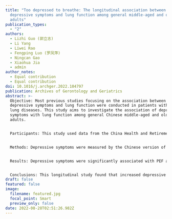```yaml
---
title: "Too depressed to breathe: The longitudinal association between
  depressive symptoms and lung function among general middle-aged and older
  adults"
publication_types:
  - "2"
authors:
  - Lizhi Guo (郭立志)
  - Li Yang
  - Liwei Rao
  - Fengping Luo (罗凤萍)
  - Ningcan Gao
  - Xiaohua Jia
  - admin
author_notes:
  - Equal contribution
  - Equal contribution
doi: 10.1016/j.archger.2022.104797
publication: Archives of Gerontology and Geriatrics
abstract: >-
  Objective: Most previous studies focusing on the association between
  depressive symptoms and lung function were conducted in patients with chronic
  lung diseases. This study aims to investigate the association of depressive
  symptoms with lung function among general Chinese middle-aged and older
  adults.


  Participants: This study used data from the China Health and Retirement Longitudinal Study (CHARLS). Analyses were conducted with data from three waves (2011, 2013, and 2015) and restricted to those respondents aged 45 and older. Finally, 9,487 individuals [mean age (SD)=58.47 (9.19); female, 53.1%] were included in analysis. 


  Methods: Depressive symptoms were measured by the Chinese version of 10-item Center for Epidemiological Studies Depression Scale (CESD-10). Lung function was assessed by peak expiratory flow (PEF). Two-level linear mixed growth models were used to evaluate the longitudinal association between depressive symptoms and PEF. 


  Results: Depressive symptoms were significantly associated with PEF among general middle-aged and older adults (b=−1.85, p<0.001) after adjusting for multiple confounding factors. A significant interaction between depressive symptoms and gender was found (b=1.29, p<0.001). The association between depressive symptoms and PEF was greater for men (b=−2.36, p<0.001) than for women (b=−1.46, p<0.001).


  Conclusions: This longitudinal study found that increased depressive symptoms were associated with reduced PEF in middle-aged and older adults in China. Compared with women, men with a higher level of depressive symptoms experienced a greater decrement in PEF. Our findings suggest that it is possible to reduce the effects of PEF by improving psychological health among general middle-aged and older populations.
draft: false
featured: false
image:
  filename: featured.jpg
  focal_point: Smart
  preview_only: false
date: 2022-08-28T02:51:26.982Z
---
```

